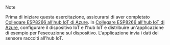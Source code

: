 > [!NOTE]
> Prima di iniziare questa esercitazione, assicurarsi di aver completato [Collegare ESP8266 all'hub IoT di Azure](../articles/iot-hub/iot-hub-arduino-huzzah-esp8266-get-started.md). In [Collegare ESP8266 all'hub IoT di Azure](../articles/iot-hub/iot-hub-arduino-huzzah-esp8266-get-started.md), configurare il dispositivo IoT e l'hub IoT e distribuire un'applicazione di esempio per l'esecuzione sul dispositivo. L'applicazione invia i dati del sensore raccolti all'hub IoT.
